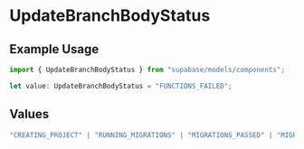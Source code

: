 # UpdateBranchBodyStatus

## Example Usage

```typescript
import { UpdateBranchBodyStatus } from "supabase/models/components";

let value: UpdateBranchBodyStatus = "FUNCTIONS_FAILED";
```

## Values

```typescript
"CREATING_PROJECT" | "RUNNING_MIGRATIONS" | "MIGRATIONS_PASSED" | "MIGRATIONS_FAILED" | "FUNCTIONS_DEPLOYED" | "FUNCTIONS_FAILED"
```